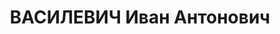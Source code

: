 ---
title: ВАСИЛЕВИЧ Иван Антонович
description: 'Партийный и государственный деятель БССР. Родился в 1894 году в д. Будслав
  Мядельского района. В 1919 г. - зам. наркома продовольствия ЛитБела, а затем наркомата
  продовольствия УССР. В 1925 г. нарком внутренней торговли, в 1926 г. - нарком финансов
  в БССР, а с 1927 по 1930 гг.2-ой секретарь ЦК КП(б)Б. С 1930 г. работал в РСФСР.
  Репрессирован.

  Принял участие в дискуссии о дифференциации белорусского крестьянства, доказывая
  тенденцию "осереднячивания" деревни, по проблеме состояния потребительского рынка.
  Признавал рост напряженности, объясняя это повышением доходов у рабочих и крестьян.
  При обосновании проекта бюджета на 1926-1927 гг. выделял его особенности: уменьшение
  доходов в связи с завершением восстановительного периода и замедлением экономического
  роста в БССР, переориентацию бюджета на финансирование народного хозяйства, разделение
  городских и окружных бюджетов, т.е. этот бюджет был переломным, охватывая при его
  планировании все финансовые ресурсы. Под его руководством стала осуществляться реформа
  сельхозналога в БССР в 1926 г., согласно которой расширялся круг облагаемых доходов
  и налоговых льгот для бедняцких и коллективных хозяйств при одновременном резком
  повышении прогрессивных ставок для зажиточных и середняцких слоев в белорусской
  деревне. В конце 1920-х годов основное внимание, в том числе в своих публикациях
  и выступлениях уделял идеологическому обеспечению перехода к массовой коллективизации
  сельского хозяйства БССР.

  Умер в 1938 году.

  Труды: Класавае раслаенне сялянства

  Звязда, 1926 г., № 44, Развiце савецкага гандлю за 8 год

  Савецкая Беларусь. 1925, № 255, Аб некаторых пытаннях сацыялiстычнага будаy''нiцтва
  i барацьбы за гэнэральную лiнiю партыi

  Бальшавiк Беларусi. 1929, № 10-12. - С. 3-12, Доклад па бюджету на 1926/27 гг.

  Стэнаграфiчная справаздача III сесii ЦВК БССР. Мн., 1926. - С. 5-13, 210-215.

  Литература: Бусько В., Шпортюк Е. В переломный период НЭПа

  Финансы, учет, аудит. 2001. № 4. – С.78-79.

  Автор: В.Н. Бусько'
---